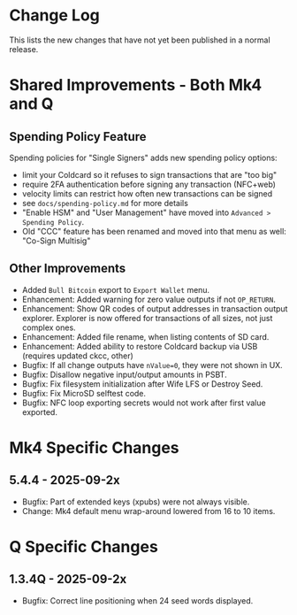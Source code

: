# Change Log

This lists the new changes that have not yet been published in a normal release.

# Shared Improvements - Both Mk4 and Q

## Spending Policy Feature

Spending policies for "Single Signers" adds new spending policy options:

- limit your Coldcard so it refuses to sign transactions that are "too big"
- require 2FA authentication before signing any transaction (NFC+web)
- velocity limits can restrict how often new transactions can be signed
- see `docs/spending-policy.md` for more details
- "Enable HSM" and "User Management" have moved into `Advanced > Spending Policy`.
- Old "CCC" feature has been renamed and moved into that menu as well: "Co-Sign Multisig"

## Other Improvements

- Added `Bull Bitcoin` export to `Export Wallet` menu.
- Enhancement: Added warning for zero value outputs if not `OP_RETURN`.
- Enhancement: Show QR codes of output addresses in transaction output explorer. Explorer is
  now offered for transactions of all sizes, not just complex ones.
- Enhancement: Added file rename, when listing contents of SD card.
- Enhancement: Added ability to restore Coldcard backup via USB (requires updated ckcc, other)
- Bugfix: If all change outputs have `nValue=0`, they were not shown in UX.
- Bugfix: Disallow negative input/output amounts in PSBT.
- Bugfix: Fix filesystem initialization after Wife LFS or Destroy Seed.
- Bugfix: Fix MicroSD selftest code.
- Bugfix: NFC loop exporting secrets would not work after first value exported.

# Mk4 Specific Changes

## 5.4.4 - 2025-09-2x

- Bugfix: Part of extended keys (xpubs) were not always visible.
- Change: Mk4 default menu wrap-around lowered from 16 to 10 items.

# Q Specific Changes

## 1.3.4Q - 2025-09-2x

- Bugfix: Correct line positioning when 24 seed words displayed.


